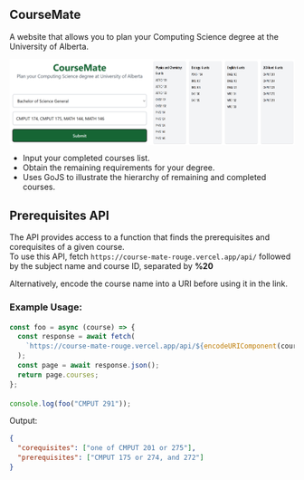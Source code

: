 <h2>CourseMate</h2>
<p>A website that allows you to plan your Computing Science degree at the University of Alberta.</p>

<div style="display: flex; flex-direction: row; justify-content: space-between;">
  <img src="https://github.com/349gill/course-mate/blob/main/lib/menu.png?raw=true" width="50%">
  <img src="https://github.com/349gill/course-mate/blob/main/lib/result.png?raw=true" width="50%">
</div>

<ul>
  <li>Input your completed courses list.</li>
  <li>Obtain the remaining requirements for your degree.</li>
  <li>Uses GoJS to illustrate the hierarchy of remaining and completed courses.</li>
</ul>

## Prerequisites API

The API provides access to a function that finds the prerequisites and corequisites of a given course.  
To use this API, fetch `https://course-mate-rouge.vercel.app/api/` followed by the subject name and course ID, separated by **%20**

Alternatively, encode the course name into a URI before using it in the link.

### Example Usage:

```js
const foo = async (course) => {
  const response = await fetch(
    `https://course-mate-rouge.vercel.app/api/${encodeURIComponent(course)}`
  );
  const page = await response.json();
  return page.courses;
};

console.log(foo("CMPUT 291"));
```

Output:

```json
{
  "corequisites": ["one of CMPUT 201 or 275"],
  "prerequisites": ["CMPUT 175 or 274, and 272"]
}
```
